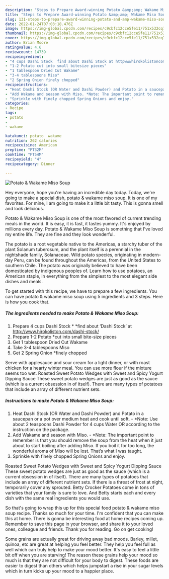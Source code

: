 ```yaml
---
description: "Steps to Prepare Award-winning Potato &amp;amp; Wakame Miso Soup"
title: "Steps to Prepare Award-winning Potato &amp;amp; Wakame Miso Soup"
slug: 131-steps-to-prepare-award-winning-potato-and-amp-wakame-miso-soup
date: 2022-01-24T07:03:18.476Z
image: https://img-global.cpcdn.com/recipes/c9cbfc12cce5fe11/751x532cq70/potato-wakame-miso-soup-recipe-main-photo.jpg
thumbnail: https://img-global.cpcdn.com/recipes/c9cbfc12cce5fe11/751x532cq70/potato-wakame-miso-soup-recipe-main-photo.jpg
cover: https://img-global.cpcdn.com/recipes/c9cbfc12cce5fe11/751x532cq70/potato-wakame-miso-soup-recipe-main-photo.jpg
author: Brian Moore
ratingvalue: 4.6
reviewcount: 14739
recipeingredient:
- "4 cups Dashi Stock  find about Dashi Stock at httpwwwhirokolistoncomdashistock"
- "1-2 Potato cut into small bitesize pieces"
- "1 tablespoon Dried Cut Wakame"
- "3-4 tablespoons Miso"
- "2 Spring Onion finely chopped"
recipeinstructions:
- "Heat Dashi Stock (OR Water and Dashi Powder) and Potato in a saucepan or a pot over medium heat and cook until soft. *Note: Use about 2 teaspoons Dashi Powder for 4 cups Water OR according to the instruction on the package."
- "Add Wakame and season with Miso. *Note: The important point to remember is that you should remove the soup from the heat when it just about to start boiling after adding Miso. If you boil it for too long, the wonderful aroma of Miso will be lost. That’s what I was taught."
- "Sprinkle with finely chopped Spring Onions and enjoy."
categories:
- Recipe
tags:
- potato
- 
- wakame

katakunci: potato  wakame 
nutrition: 262 calories
recipecuisine: American
preptime: "PT32M"
cooktime: "PT54M"
recipeyield: "4"
recipecategory: Dinner

---
```



![Potato &amp; Wakame Miso Soup](https://img-global.cpcdn.com/recipes/c9cbfc12cce5fe11/751x532cq70/potato-wakame-miso-soup-recipe-main-photo.jpg)

Hey everyone, hope you're having an incredible day today. Today, we're going to make a special dish, potato &amp; wakame miso soup. It is one of my favorites. For mine, I am going to make it a little bit tasty. This is gonna smell and look delicious.

Potato &amp; Wakame Miso Soup is one of the most favored of current trending meals in the world. It is easy, it is fast, it tastes yummy. It's enjoyed by millions every day. Potato &amp; Wakame Miso Soup is something that I've loved my entire life. They are fine and they look wonderful.

The potato is a root vegetable native to the Americas, a starchy tuber of the plant Solanum tuberosum, and the plant itself is a perennial in the nightshade family, Solanaceae. Wild potato species, originating in modern-day Peru, can be found throughout the Americas, from the United States to southern Chile. The potato was originally believed to have been domesticated by indigenous peoples of. Learn how to use potatoes, an American staple, in everything from the simplest to the most elegant side dishes and meals.


To get started with this recipe, we have to prepare a few ingredients. You can have potato &amp; wakame miso soup using 5 ingredients and 3 steps. Here is how you cook that.

<!--inarticleads1-->

##### The ingredients needed to make Potato &amp; Wakame Miso Soup:

1. Prepare 4 cups Dashi Stock * *find about ‘Dashi Stock’ at http://www.hirokoliston.com/dashi-stock/
1. Prepare 1-2 Potato *cut into small bite-size pieces
1. Get 1 tablespoon Dried Cut Wakame
1. Take 3-4 tablespoons Miso
1. Get 2 Spring Onion *finely chopped


Serve with applesauce and sour cream for a light dinner, or with roast chicken for a hearty winter meal. You can use more flour if the mixture seems too wet. Roasted Sweet Potato Wedges with Sweet and Spicy Yogurt Dipping Sauce These sweet potato wedges are just as good as the sauce (which is a current obsession in of itself). There are many types of potatoes that include an array of different nutrient sets. 

<!--inarticleads2-->

##### Instructions to make Potato &amp; Wakame Miso Soup:

1. Heat Dashi Stock (OR Water and Dashi Powder) and Potato in a saucepan or a pot over medium heat and cook until soft. - *Note: Use about 2 teaspoons Dashi Powder for 4 cups Water OR according to the instruction on the package.
1. Add Wakame and season with Miso. - *Note: The important point to remember is that you should remove the soup from the heat when it just about to start boiling after adding Miso. If you boil it for too long, the wonderful aroma of Miso will be lost. That’s what I was taught.
1. Sprinkle with finely chopped Spring Onions and enjoy.


Roasted Sweet Potato Wedges with Sweet and Spicy Yogurt Dipping Sauce These sweet potato wedges are just as good as the sauce (which is a current obsession in of itself). There are many types of potatoes that include an array of different nutrient sets. If there is a threat of frost at night, temporarily cover any sprouted. Betty Crocker Potatoes come in tons of varieties that your family is sure to love. And Betty starts each and every dish with the same real ingredients you would use. 

So that's going to wrap this up for this special food potato &amp; wakame miso soup recipe. Thanks so much for your time. I'm confident that you can make this at home. There is gonna be interesting food at home recipes coming up. Remember to save this page in your browser, and share it to your loved ones, colleague and friends. Thank you for reading. Go on get cooking!

Some grains are actually great for driving away bad moods. Barley, millet, quinoa, etc are great at helping you feel better. They help you feel full as well which can truly help to make your mood better. It's easy to feel a little bit off when you are starving! The reason these grains help your mood so much is that they are not difficult for your body to digest. These foods are easier to digest than others which helps jumpstart a rise in your sugar levels which in turn kicks up your mood to a happier place.
